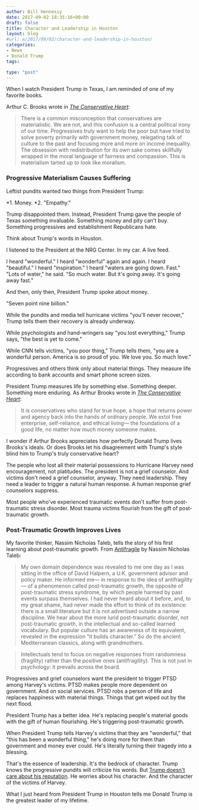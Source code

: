 ```yaml
---
author: Bill Hennessy
date: 2017-09-02 18:35:16+00:00
draft: false
title: Character and Leadership in Houston
layout: blog
#url: e/2017/09/02/character-and-leadership-in-houston/
categories:
- News
- Donald Trump
tags:

type: "post"
---
```


When I watch President Trump in Texas, I am reminded of one of my favorite books.

Arthur C. Brooks wrote in [_The Conservative Heart_](https://read.amazon.com/kp/embed?asin=B071XSK8FJ&preview=newtab&linkCode=kpe&ref_=cm_sw_r_kb_dp_xLVQzbNGXV4AA):



> There is a common misconception that conservatives are materialistic. We are not, and this confusion is a central political irony of our time. Progressives truly want to help the poor but have tried to solve poverty primarily with government money, relegating talk of culture to the past and focusing more and more on income inequality. The obsession with redistribution for its own sake comes skillfully wrapped in the moral language of fairness and compassion. This is materialism tarted up to look like moralism.





### Progressive Materialism Causes Suffering



Leftist pundits wanted two things from President Trump:




*1. Money.
*2. "Empathy."


Trump disappointed them. Instead, President Trump gave the people of Texas something invaluable. Something money and pity can't buy. Something progressives and establishment Republicans hate.

Think about Trump's words in Houston.

I listened to the President at the NRG Center. In my car. A live feed.

I heard "wonderful." I heard "wonderful" again and again. I heard "beautiful." I heard "inspiration." I heard "waters are going down. Fast." "Lots of water," he said. "So much water. But it's going away. It's going away fast."

And then, only then, President Trump spoke about money.

"Seven point nine billion."

While the pundits and media tell hurricane victims "you'll never recover," Trump tells them their recovery is already underway.

While psychologists and hand-wringers say "you lost everything," Trump says, "the best is yet to come."

While CNN tells victims, "you poor thing," Trump tells them, "you are a wonderful person. America is so proud of you. We love you. So much love."

Progressives and others think only about material things. They measure life according to bank accounts and smart phone screen sizes.

President Trump measures life by something else. Something deeper. Something more enduring. As Arthur Brooks wrote in [_The Conservative Heart_](https://read.amazon.com/kp/embed?asin=B071XSK8FJ&preview=newtab&linkCode=kpe&ref_=cm_sw_r_kb_dp_xLVQzbNGXV4AA):



> It is conservatives who stand for true hope, a hope that returns power and agency back into the hands of ordinary people. We extol free enterprise, self-reliance, and ethical living— the foundations of a good life, no matter how much money someone makes.



I wonder if Arthur Brooks appreciates how perfectly Donald Trump lives Brooks's ideals. Or does Brooks let his disagreement with Trump's style blind him to Trump's truly conservative heart?

The people who lost all their material possessions to Hurricane Harvey need encouragement, not platitudes. The president is not a grief counselor. And victims don't need a grief counselor, anyway. They need leadership. They need a leader to trigger a natural human response. A human response grief counselors suppress.

Most people who've experienced traumatic events don't suffer from post-traumatic stress disorder. Most trauma victims flourish from the gift of post-traumatic growth.



### Post-Traumatic Growth Improves Lives



My favorite thinker, Nassim Nicholas Taleb, tells the story of his first learning about post-traumatic growth. From [Antifragile](https://read.amazon.com/kp/embed?asin=B0083DJWGO&preview=newtab&linkCode=kpe&ref_=cm_sw_r_kb_dp_YKVQzb8EY6GV1) by Nassim Nicholas Taleb:



> My own domain dependence was revealed to me one day as I was sitting in the office of David Halpern, a U.K. government advisor and policy maker. He informed me— in response to the idea of antifragility— of a phenomenon called post-traumatic growth, the opposite of post-traumatic stress syndrome, by which people harmed by past events surpass themselves. I had never heard about it before, and, to my great shame, had never made the effort to think of its existence: there is a small literature but it is not advertised outside a narrow discipline. We hear about the more lurid post-traumatic disorder, not post-traumatic growth, in the intellectual and so-called learned vocabulary. But popular culture has an awareness of its equivalent, revealed in the expression “it builds character.” So do the ancient Mediterranean classics, along with grandmothers.





> Intellectuals tend to focus on negative responses from randomness (fragility) rather than the positive ones (antifragility). This is not just in psychology: it prevails across the board.



Progressives and grief counselors want the president to trigger PTSD among Harvey's victims. PTSD makes people more dependent on government. And on social services. PTSD robs a person of life and replaces happiness with material things. Things that get wiped out by the next flood.

President Trump has a better idea. He's replacing people's material goods with the gift of human flourishing. He's triggering post-traumatic growth.

When President Trump tells Harvey's victims that they are "wonderful," that "this has been a wonderful thing," he's doing more for them than government and money ever could. He's literally turning their tragedy into a blessing.

That's the essence of leadership. It's the bedrock of character. Trump knows the progressive pundits will criticize his words. But [Trump doesn't care about his reputation](https://hennessysview.com/2017/08/17/what-is-character/). He worries about his character. And the character of the victims of Harvey.

What I just heard from President Trump in Houston tells me Donald Trump is the greatest leader of my lifetime.


